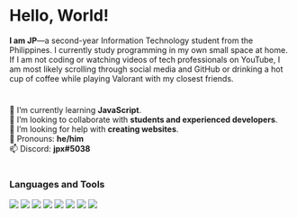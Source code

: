 # Hello, World! 
**I am JP**—a second-year Information Technology student from the Philippines. I currently study programming in my own small space at home. If I am not coding or watching videos of tech professionals on YouTube, I am most likely scrolling through social media and GitHub or drinking a hot cup of coffee while playing Valorant with my closest friends.
#
🌱 I’m currently learning **JavaScript**.  
👋 I’m looking to collaborate with **students and experienced developers**.  
🤔 I’m looking for help with **creating websites**.   
👦 Pronouns: **he/him**  
📫 Discord: **jpx#5038**
# 
### Languages and Tools
<img src="https://img.icons8.com/color/48/000000/java-coffee-cup-logo.png"/>  <img src="https://img.icons8.com/color/48/000000/html-5.png"/>   <img src="https://img.icons8.com/color/48/000000/css3.png"/>   <img src="https://img.icons8.com/color/48/000000/bootstrap.png"/>   <img src="https://img.icons8.com/color/48/000000/c-programming.png"/>   <img src="https://img.icons8.com/color/48/000000/intellij-idea.png"/>   <img src="https://img.icons8.com/fluent/48/000000/visual-studio-code-2019.png"/>   <img src="https://img.icons8.com/clouds/48/000000/atom-editor.png"/>

<!--
**jpzs444/jpzs444** is a ✨ _special_ ✨ repository because its `README.md` (this file) appears on your GitHub profile.


Here are some ideas to get you started:

- 🔭 I’m currently working on ...
- 🌱 I’m currently learning ...
- 👯 I’m looking to collaborate on ...
- 🤔 I’m looking for help with ...
- 💬 Ask me about ...
- 📫 Discord: jpx#5038
- 😄 Pronouns: ...
- ⚡ Fun fact: ...
-->
